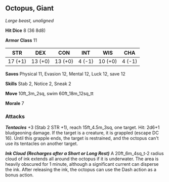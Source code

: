 ## Octopus, Giant

*Large beast, unaligned*

**Hit Dice** 8 (36 8d8)

**Armor Class** 11

| STR     | DEX     | CON     | INT     | WIS     | CHA     |
|---------|---------|---------|---------|---------|---------|
| 17 (+1) | 13 (+0) | 13 (+0) |  4 (-1) | 10 (+0) |  4 (-1) |

**Saves** Physical 11, Evasion 12, Mental 12, Luck 12, save 12

**Skills** Stab 2, Notice 2, Sneak 2

**Move** 10ft\_3m\_2sq, swim 60ft\_18m\_12sq\_tt

**Morale** 7

### Attacks

***Tentacles*** +3 (Stab 2 STR +1), reach 15ft\_4.5m\_3sq, one target. Hit: 2d6+1 bludgeoning damage. If the target is a creature, it is grappled (escape DC 16). Until this grapple ends, the target is restrained, and the octopus can't use its tentacles on another target.

***Ink Cloud (Recharges after a Short or Long Rest)*** A 20ft\_6m\_4sq\_t-2 radius cloud of ink extends all around the octopus if it is underwater. The area is heavily obscured for 1 minute, although a significant current can disperse the ink. After releasing the ink, the octopus can use the Dash action as a bonus action.

